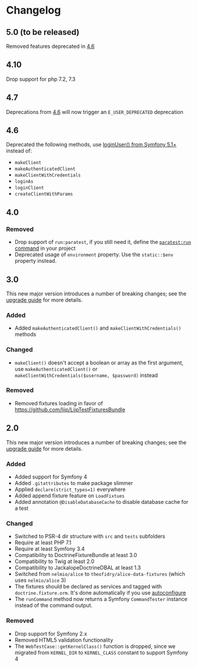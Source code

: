 # Changelog

## 5.0 (to be released)

Removed features deprecated in [4.6](#46)

## 4.10

Drop support for php 7.2, 7.3

## 4.7

Deprecations from [4.6](#46) will now trigger an `E_USER_DEPRECATED` deprecation

## 4.6

Deprecated the following methods, use [loginUser() from Symfony 5.1+](https://symfony.com/doc/5.4/testing.html#logging-in-users-authentication) instead of:
- `makeClient`
- `makeAuthenticatedClient`
- `makeClientWithCredentials`
- `loginAs`
- `loginClient`
- `createClientWithParams`

## 4.0

### Removed
 * Drop support of `run:paratest`, if you still need it, define the [`paratest:run` command](https://github.com/liip/LiipFunctionalTestBundle/blob/c732089d9ad32372db4cbee1a5a3c3b53bd40ff6/src/Command/RunParatestCommand.php) in your project
 * Deprecated usage of `environment` property. Use the `static::$env` property instead.

## 3.0
This new major version introduces a number of breaking changes; see the [upgrade guide](UPGRADE-3.0.md) for more details.

### Added
 * Added `makeAuthenticatedClient()` and `makeClientWithCredentials()` methods

### Changed
 * `makeClient()` doesn't accept a boolean or array as the first argument, use
 `makeAuthenticatedClient()` or
 `makeClientWithCredentials($username, $password)` instead

### Removed
 * Removed fixtures loading in favor of https://github.com/liip/LiipTestFixturesBundle

## 2.0
This new major version introduces a number of breaking changes; see the [upgrade guide](UPGRADE-2.0.md) for more details.

### Added
 * Added support for Symfony 4
 * Added `.gitattributes` to make package slimmer 
 * Applied `declare(strict_types=1)` everywhere
 * Added append fixture feature on `LoadFixtues`
 * Added annotation `@DisableDatabaseCache` to disable database cache for a test

### Changed
 * Switched to PSR-4 dir structure with `src` and `tests` subfolders
 * Require at least PHP 7.1
 * Require at least Symfony 3.4
 * Compatibility to DoctrineFixtureBundle at least 3.0
 * Compatibility to Twig at least 2.0
 * Compatibility to JackalopeDoctrineDBAL at least 1.3
 * Switched from `nelmio/alice` to `theofidry/alice-data-fixtures` (which uses `nelmio/alice` 3)
 * The fixtures should be declared as services and tagged with `doctrine.fixture.orm`. It's done automatically if you use [autoconfigure](https://symfony.com/doc/current/service_container.html#service-container-services-load-example)
 * The `runCommand` method now returns a Symfony `CommandTester` instance instead of the command output.

### Removed
 * Drop support for Symfony 2.x
 * Removed HTML5 validation functionality
 * The `WebTestCase::getKernelClass()` function is dropped, since we migrated from `KERNEL_DIR` to `KERNEL_CLASS` constant to support Symfony 4
